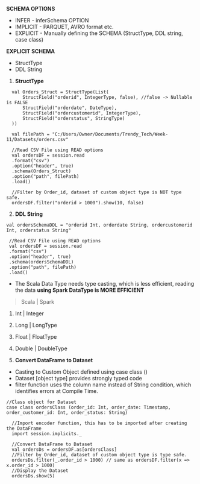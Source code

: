 **SCHEMA OPTIONS**

- INFER - inferSchema OPTION
- IMPLICIT - PARQUET, AVRO format etc.
- EXPLICIT - Manually defining the SCHEMA (StructType, DDL string, case class)

**EXPLICIT SCHEMA**
- StructType
- DDL String

1. **StructType**
```
  val Orders_Struct = StructType(List(
      StructField("orderid", IntegerType, false), //false -> Nullable is FALSE
      StructField("orderdate", DateType),
      StructField("ordercustomerid", IntegerType),
      StructField("orderstatus", StringType)
  ))
  
  val filePath = "C:/Users/Owner/Documents/Trendy_Tech/Week-11/Datasets/orders.csv"
  
  //Read CSV File using READ options
  val ordersDF = session.read
  .format("csv")
  .option("header", true)
  .schema(Orders_Struct)
  .option("path", filePath)
  .load()
  
  //Filter by Order_id, dataset of custom object type is NOT type safe.
  ordersDF.filter("orderid > 1000").show(10, false)
  ```
  
 2. **DDL String**
 ```
 val ordersSchemaDDL = "orderid Int, orderdate String, ordercustomerid Int, orderstatus String"
 
  //Read CSV File using READ options
  val ordersDF = session.read
  .format("csv")
  .option("header", true)
  .schema(ordersSchemaDDL)
  .option("path", filePath)
  .load()
 ```
 - The Scala Data Type needs type casting, which is less efficient, reading the data **using Spark DataType is MORE EFFICIENT**
 > Scala      | Spark
 1. Int       | Integer
 2. Long      | LongType
 3. Float     | FloatType
 4. Double    | DoubleType

3. **Convert DataFrame to Dataset**
- Casting to Custom Object defined using case class (<definition>)
- Dataset [object type] provides strongly typed code
- filter function uses the column name instead of String condition, which identifies errors at Compile Time.

```
//Class object for Dataset
case class ordersClass (order_id: Int, order_date: Timestamp, order_customer_id: Int, order_status: String)

  //Import encoder function, this has to be imported after creating the DataFrame
  import session.implicits._
  
  //Convert DataFrame to Dataset
  val ordersDs = ordersDF.as[ordersClass]
  //Filter by Order_id, dataset of custom object type is type safe.
  ordersDs.filter(_.order_id > 1000) // same as ordersDF.filter(x => x.order_id > 1000)
  //Display the Dataset
  ordersDs.show(5)
  ```
